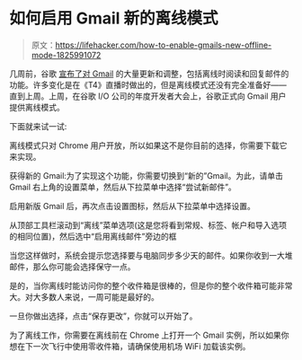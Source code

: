 # 如何启用 Gmail 新的离线模式

> 原文：<https://lifehacker.com/how-to-enable-gmails-new-offline-mode-1825991072>

几周前，谷歌 [宣布了对 Gmail](https://lifehacker.com/here-are-the-major-new-features-google-added-to-gmail-t-1825522973) 的大量更新和调整，包括离线时阅读和回复邮件的功能。许多变化是在《T4》直播时做出的，但是离线模式还没有完全准备好——直到上周。上周，在谷歌 I/O 公司的年度开发者大会上，谷歌正式向 Gmail 用户提供离线模式。



下面就来试一试:

离线模式只对 Chrome 用户开放，所以如果这不是你目前的选择，你需要下载它来实现。

获得新的 Gmail:为了实现这个功能，你需要切换到“新的”Gmail。为此，请单击 Gmail 右上角的设置菜单，然后从下拉菜单中选择“尝试新邮件”。

启用新版 Gmail 后，再次点击设置图标，然后从下拉菜单中选择设置。

从顶部工具栏滚动到“离线”菜单选项(这是您将看到常规、标签、帐户和导入选项的相同位置)，然后选中“启用离线邮件”旁边的框

当您这样做时，系统会提示您选择要与电脑同步多少天的邮件。如果你收到一大堆邮件，那么你可能会选择保守一点。

是的，当你离线时能访问你的整个收件箱是很棒的，但是你的整个收件箱可能非常大。对大多数人来说，一周可能是最好的。

一旦你做出选择，点击“保存更改”，你就可以开始了。

为了离线工作，你需要在离线前在 Chrome 上打开一个 Gmail 实例，所以如果你想在下一次飞行中使用零收件箱，请确保使用机场 WiFi 加载该实例。